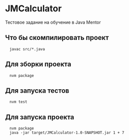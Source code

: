 # JMCalculator
Тестовое задание на обучение в Java Mentor

## Что бы скомпилировать проект
```
  javac src/*.java
```

## Для зборки проекта
```
  nvm package 
```

## Для запуска тестов
```
  nvm test
```

## Для запуска проекта
```
  nvm package 
  java -jar target/JMCalculator-1.0-SNAPSHOT.jar 1 + 7
```
